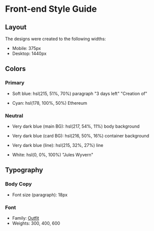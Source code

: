 # Front-end Style Guide

## Layout

The designs were created to the following widths:

- Mobile: 375px
- Desktop: 1440px

## Colors

### Primary

- Soft blue: hsl(215, 51%, 70%)
    paragraph
    "3 days left"
    "Creation of"

- Cyan: hsl(178, 100%, 50%)
    Ethereum

### Neutral

- Very dark blue (main BG): hsl(217, 54%, 11%)
    body background

- Very dark blue (card BG): hsl(216, 50%, 16%)
    container background

- Very dark blue (line): hsl(215, 32%, 27%)
    line

- White: hsl(0, 0%, 100%)
    "Jules Wyvern"

## Typography

### Body Copy

- Font size (paragraph): 18px

### Font

- Family: [Outfit](https://fonts.google.com/specimen/Outfit)
- Weights: 300, 400, 600
